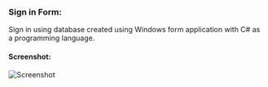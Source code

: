 ### Sign in Form:
Sign in using database created using Windows form application with C# as a programming language.

#### Screenshot:
![Screenshot]("Screenshots/Snap.JPG")